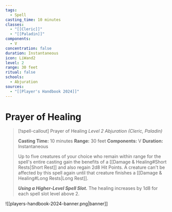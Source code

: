 ```yaml
---
tags:
  - Spell
casting_time: 10 minutes
classes:
  - "[[Cleric]]"
  - "[[Paladin]]"
components:
  - V
concentration: false
duration: Instantaneous
icon: LiWand2
level: 2
range: 30 feet
ritual: false
schools:
  - Abjuration
sources:
  - "[[Player's Handbook 2024]]"
---
```


# Prayer of Healing

>[!spell-callout] Prayer of Healing
>_Level 2 Abjuration (Cleric, Paladin)_
>
>**Casting Time:** 10 minutes
>**Range:** 30 feet
>**Components:** V
>**Duration:** Instantaneous
>
>Up to five creatures of your choice who remain within range for the spell's entire casting gain the benefits of a [[Damage & Healing#Short Rests\|Short Rest]] and also regain 2d8 Hit Points. A creature can't be affected by this spell again until that creature finishes a [[Damage & Healing#Long Rests\|Long Rest]].
>
>**_Using a Higher-Level Spell Slot._** The healing increases by 1d8 for each spell slot level above 2.


![[players-handbook-2024-banner.png|banner]]
